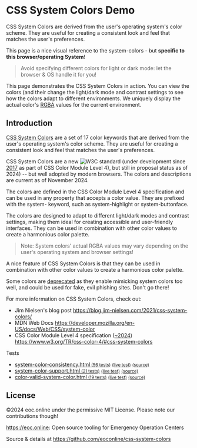 # CSS System Colors Demo

CSS System Colors are derived from the user's operating system's color scheme.
They are useful for creating a consistent look and feel that matches the user's
preferences.

This page is a nice visual reference to the system-colors - but **specific to
this browser/operating System**!

> Avoid specifying different colors for light or dark mode: let the browser & OS
> handle it for you!

This page demonstrates the CSS System Colors in action. You can view the colors
(and their change the light/dark mode and contrast settings to see how the
colors adapt to different environments. We uniquely display the actual color's
[RGBA](https://drafts.csswg.org/css-color/#rgb-functions) values for the current
environment.

## Introduction

[CSS System Colors](https://drafts.csswg.org/css-color/#css-system-colors) are a
set of 17 color keywords that are derived from the user's operating system's
color scheme. They are useful for creating a consistent look and feel that
matches the user's preferences.

CSS System Colors are a new ![W3C](W3C.png) standard (under development since
[2017](https://www.w3.org/standards/history/css-color-4/) as part of CSS Color
Module Level 4), but still in proposal status as of 2024) -- but well adopted by
modern browsers. The colors and descriptions are current as of November 2024.

The colors are defined in the CSS Color Module Level 4 specification and can be
used in any property that accepts a color value. They are prefixed with the
system- keyword, such as system-highlight or system-buttonface.

The colors are designed to adapt to different light/dark modes and contrast
settings, making them ideal for creating accessible and user-friendly
interfaces. They can be used in combination with other color values to create a
harmonious color palette.

> Note: System colors' actual RGBA values may vary depending on the user's
> operating system and browser settings!

A nice feature of CSS System Colors is that they can be used in combination with
other color values to create a harmonious color palette.

Some colors are
[deprecated](https://drafts.csswg.org/css-color/#typedef-deprecated-color) as
they enable mimicking system colors too well, and could be used for fake, evil
phishing sites. Don't go there!

For more information on CSS System Colors, check out:

- Jim Nielsen's blog post <https://blog.jim-nielsen.com/2021/css-system-colors/>
- MDN Web Docs <https://developer.mozilla.org/en-US/docs/Web/CSS/system-color>
- CSS Color Module Level 4 specification
  ([~2024](https://www.w3.org/standards/history/css-color-4/))
  <https://www.w3.org/TR/css-color-4/#css-system-colors>

 <summary>Tests</summary>
    <ul >
     <li ><a  href="https://wpt.fyi/results/css/css-color/system-color-consistency.html" title="css/css-color/system-color-consistency.html">system-color-consistency.html<small> (56 tests)</small></a><span ><span title="chrome 56/56" style="background: conic-gradient(forestgreen 360deg, darkred 0deg);"></span><span title="firefox 56/56" style="background: conic-gradient(forestgreen 360deg, darkred 0deg);"></span><span title="safari 26/56" style="background: conic-gradient(forestgreen 167.14285714285714deg, darkred 0deg);"></span><span title="edge 55/56" style="background: conic-gradient(forestgreen 353.57142857142856deg, darkred 0deg);"></span></span> <a class="wpt-live" href="http://wpt.live/css/css-color/system-color-consistency.html"><small>(live test)</small></a> <a  href="https://github.com/web-platform-tests/wpt/blob/master/css/css-color/system-color-consistency.html"><small>(source)</small></a>
     </li><li ><a  href="https://wpt.fyi/results/css/css-color/system-color-support.html" title="css/css-color/system-color-support.html">system-color-support.html<small> (21 tests)</small></a><span ><span title="chrome 18/21" style="background: conic-gradient(forestgreen 308.57142857142856deg, darkred 0deg);"></span><span title="firefox 20/21" style="background: conic-gradient(forestgreen 342.85714285714283deg, darkred 0deg);"></span><span title="safari 18/21" style="background: conic-gradient(forestgreen 308.57142857142856deg, darkred 0deg);"></span><span title="edge 19/21" style="background: conic-gradient(forestgreen 325.7142857142857deg, darkred 0deg);"></span></span> <a class="wpt-live" href="http://wpt.live/css/css-color/system-color-support.html"><small>(live test)</small></a> <a  href="https://github.com/web-platform-tests/wpt/blob/master/css/css-color/system-color-support.html"><small>(source)</small></a>
     </li><li ><a  href="https://wpt.fyi/results/css/css-color/parsing/color-valid-system-color.html" title="css/css-color/parsing/color-valid-system-color.html">color-valid-system-color.html<small> (19 tests)</small></a><span ><span title="chrome 17/19" style="background: conic-gradient(forestgreen 322.10526315789474deg, darkred 0deg);"></span><span title="firefox 19/19" style="background: conic-gradient(forestgreen 360deg, darkred 0deg);"></span><span title="safari 19/19" style="background: conic-gradient(forestgreen 360deg, darkred 0deg);"></span><span title="edge 17/19" style="background: conic-gradient(forestgreen 322.10526315789474deg, darkred 0deg);"></span></span> <a class="wpt-live" href="http://wpt.live/css/css-color/parsing/color-valid-system-color.html"><small>(live test)</small></a> <a  href="https://github.com/web-platform-tests/wpt/blob/master/css/css-color/parsing/color-valid-system-color.html"><small>(source)</small></a>
    </li></ul>
   </details>

## License

©2024 eoc.online under the permissive MIT License. Please note our contributions
though!

<https://eoc.online>: Open source tooling for Emergency Operation Centers

Source & details at <https://github.com/eoconline/css-system-colors>
